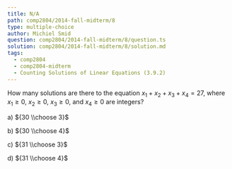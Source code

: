 ```yaml
---
title: N/A
path: comp2804/2014-fall-midterm/8
type: multiple-choice
author: Michiel Smid
question: comp2804/2014-fall-midterm/8/question.ts
solution: comp2804/2014-fall-midterm/8/solution.md
tags:
  - comp2804
  - comp2804-midterm
  - Counting Solutions of Linear Equations (3.9.2)
---
```


How many solutions are there to the equation $x_1 + x_2 + x_3 + x_4 = 27$, where $x_1 \geq 0$, $x_2 \geq 0$, $x_3 \geq 0$, and $x_4 \geq 0$ are integers?

a) ${30 \\choose 3}$

b) ${30 \\choose 4}$

c) ${31 \\choose 3}$

d) ${31 \\choose 4}$

